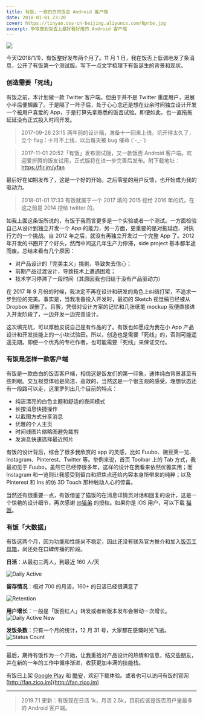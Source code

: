 ```yaml
---
title: 有饭，一款白白的饭否 Android 客户端
date: 2018-01-01 23:20
cover: https://tinyao.oss-cn-beijing.aliyuncs.com/6prbe.jpg
excerpt: 争取做到饭否上最好看好用的 Android 客户端
---
```


![](https://tinyao.oss-cn-beijing.aliyuncs.com/6prbe.jpg)

今天(2018/1/1)，有饭整好发布两个月了。11 月 1 日，我在饭否上低调地发了条消息，公开了有饭第一个测试版。写下一点文字梳理下有饭诞生的背景和现状。

### 创造需要「死线」

有饭之前，本计划做一款 Twitter 客户端。但由于并不是 Twitter 重度用户，进展小半后便搁置了。于是隔了一阵子后，处于心心念还是想在业余时间独立设计开发一个被用户喜爱的 App，于是打算先拿熟悉的饭否试验。即便如此，也一直拖拖延延没有正式投入时间开发。

> 2017-09-26 23:15 两年前的设计稿，准备十一回来上线。坑开得太久了，立个 flag：十月不上线，以后每天被 bug 催命 (´･_･`)

> 2017-11-01 20:52「有饭」发布测试版，又一款饭否 Android 客户端。欢迎爱折腾的饭友试用，正式版将在进一步完善后发布。附下载地址：https://fir.im/yfan

最后好在如期发布了，这是一个好的开始。之后零星的用户反馈，也开始成为我的驱动力。

> 2018-01-01 17:33 有饭就属于一个 2017 填的 2015 挖给 2016 年的坑，在这之前是 2014 挖给 twitter 的。

如我上面这条饭所说的，有饭于我而言更多是一个实验或者一个测试。一方面检验自己从设计到独立开发一个 App 的能力，另一方面，更重要的是对拖延症、对执行力的一个挑战。自 2012 年之后，就没有再独立开发过一个完整 App 了。2012 年开发的书圈开了个好头，然而中间这几年生产力停滞，side project 基本都半途而废。总结来看有几个原因：

- 对产品设计的「完美主义」挑剔，导致失去信心；
- 前期产品过渡设计，导致技术上遭遇困难；
- 技术学习停滞了一段时间（其原因我也归结于没有产品驱动力）

在 2017 年 9 月份的时候，我决定不再在设计和研发的角色上纠结打架，不追求一步到位的完美。事实是，当我准备投入开发时，最初的 Sketch 视觉稿已经被从 Dropbox 误删了。且罢，凭借对设计方案的记忆和几张纸笔 mockup 我便直接进入开发阶段了，一边开发一边完善设计。

这次填完坑，可以厚脸皮说自己是有作品的了。有饭也如愿成为我在小 App 产品设计和开发技能上的一小块试验田。所以，创造也是需要「死线」的，否则可能遥遥无期。即便一个优秀的专栏作者，也可能需要「死线」来保证交付。


### 有饭是怎样一款客户端

有饭是一款白白的饭否客户端，相信这是饭友们的第一印象，通体纯白背景甚至有些刺眼。交互视觉体验是简洁、高效的，当然这是一个很主观的感受。理想状态还有一段路可以走，这里罗列出几个目前的特点：

- 纯洁漂亮的白色主题和舒适的夜间模式
- 长按消息快捷操作
- 以截图方式分享消息
- 优雅的个人主页
- 时间线图片缩略图避免裁剪
- 发消息快速选择最近照片

有饭的设计背后，综合了很多我欣赏的 app 的灵感，比如 Fuubo、豌豆荚一览、Instagram、Pinterest、Twitter 等。举例来说，首页 Toolbar 上的 Tab 方式，我最初见于 Fuubo，虽然它已经停很多年，这样的设计在我看来依然优雅实用；而 Instagram 和一览则让我感受到留白和把焦点还给内容本身所带来的纯粹；以及Pinterest 和 Ins 的仿 3D Touch 那种触动人心的惊喜。

当然还有很重要一点，有饭借鉴了猫饭的在消息详情页对话和回复的设计，这是一个惊艳的设计细节，再次感谢 [@猫弟](http://fanfou.com/maundytime) 的授权。如果你是 iOS 用户，可以下载 [猫饭](http://t.cn/RHO8VCT)。

### 有饭「大数据」

有饭这两个月，因为功能和性能尚不稳定，因此还没有联系官方推介和加入[饭否工具箱](https://spacekid.me/fanfou-toolkit/)，尚还处在口碑传播的阶段。

**日活**：从最初三两人，到最近 160 人/天

![Daily Active]( https://zico.oss-cn-beijing.aliyuncs.com/blog/posts/youfan_daily_active.jpg)

**留存情况**：相对 700 的月活，160+ 的日活已经很满意了

![Retention]( https://zico.oss-cn-beijing.aliyuncs.com/blog/posts/youfan_retention.jpg)

**用户增长**：一般是「饭否红人」转发或者新版本发布会带动一次增长。
![Daily Active New]( https://zico.oss-cn-beijing.aliyuncs.com/blog/posts/youfan_daily_active_new.jpg)

**发饭条数**：只有一个月的统计，12 月 31 号，大家都在感慨时光飞逝。
![Status Count]( https://zico.oss-cn-beijing.aliyuncs.com/blog/posts/youfan_status_count_success.jpg)

---

最后，期待有饭作为一个开始，让我重拾对产品设计的热情和信息，结交些朋友，并在新的一年的工作中循序渐进，收获更加丰满的技能栈。

有饭已上架 [Google Play](https://play.google.com/store/apps/details?id=im.zico.fancy) 和 [酷安](https://www.coolapk.com/apk/170292)，欢迎下载体验。或者也可以访问有饭的官网 [http://fan.zico.im](http://fan.zico.im)

---

> 2019.7.1 更新：有饭现在日活 1k，月活 2.5k，目前应该是饭否用户量最多的 Android 客户端。